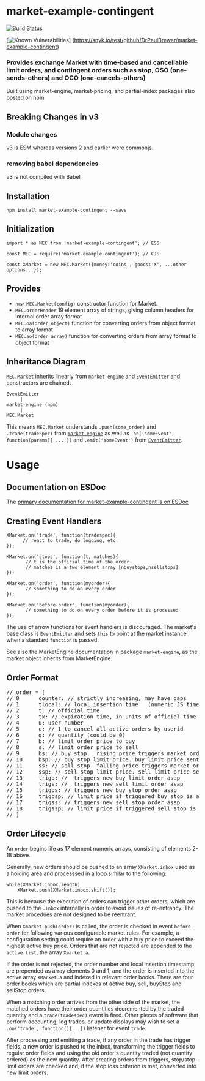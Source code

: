 # market-example-contingent

![Build Status](https://github.com/DrPaulBrewer/market-example-contingent/actions/workflows/node.js.yml/badge.svg)

[![Known Vulnerabilities](https://snyk.io/test/github/DrPaulBrewer/market-example-contingent/badge.svg)]
(https://snyk.io/test/github/DrPaulBrewer/market-example-contingent)



### Provides exchange Market with time-based and cancellable limit orders, and contingent orders such as stop, OSO (one-sends-others) and OCO (one-cancels-others)

Built using market-engine, market-pricing, and partial-index packages also posted on npm

## Breaking Changes in v3

### Module changes
v3 is ESM whereas versions 2 and earlier were commonjs.

### removing babel dependencies
v3 is not compiled with Babel

## Installation

    npm install market-example-contingent --save

## Initialization

    import * as MEC from 'market-example-contingent'; // ES6

    const MEC = require('market-example-contingent'); // CJS

    const XMarket = new MEC.Market({money:'coins', goods:'X', ...other options...});

## Provides
* `new MEC.Market(config)` constructor function for Market.  
* `MEC.orderHeader` 19 element array of strings, giving column headers for internal order array format
* `MEC.oa(order_object)` function for converting orders from object format to array format
* `MEC.ao(order_array)` function for converting orders from array format to object format

## Inheritance Diagram

`MEC.Market` inherits linearly from `market-engine` and `EventEmitter` and constructors are chained.

```
EventEmitter
     |
market-engine (npm)
     |
MEC.Market
```

This means `MEC.Market` understands `.push(some_order)` and `.trade(tradeSpec)` from
[`market-engine`](https://www.npmjs.com/package/market-engine)
as well as `.on('someEvent', function(params){ ... })` and `.emit('someEvent')` from
[`EventEmitter`](https://nodejs.org/dist/latest-v4.x/docs/api/events.html).

# Usage

## Documentation on ESDoc

The [primary documentation for market-example-contingent is on ESDoc](https://doc.esdoc.org/github.com/DrPaulBrewer/market-example-contingent/)

## Creating Event Handlers

    XMarket.on('trade', function(tradespec){
          // react to trade, do logging, etc.
    });

    XMarket.on('stops', function(t, matches){
           // t is the official time of the order
           // matches is a two element array [nbuystops,nsellstops]
    });

    XMarket.on('order', function(myorder){
           // something to do on every order
    });

    XMarket.on('before-order', function(myorder){
           // something to do on every order before it is processed
    });

The use of arrow functions for event handlers is discouraged.  The market's base class is `EventEmitter` and sets `this` to point at the market instance
when a standard `function` is passed.  

See also the MarketEngine documentation in package `market-engine`, as the market object inherits from MarketEngine.

## Order Format

<pre>
// order = [
// 0      counter: // strictly increasing, may have gaps
// 1      tlocal: // local insertion time   (numeric JS timestamp)
// 2      t: // official time
// 3      tx: // expiration time, in units of official time
// 4      u: user number
// 5      c: // 1 to cancel all active orders by userid
// 6      q: // quantity (could be 0)
// 7      b: // limit order price to buy
// 8      s: // limit order price to sell
// 9      bs: // buy stop.  rising price triggers market order to buy (numeric)
// 10     bsp: // buy stop limit price. buy limit price sent when trade price is greater than or equal to stop
// 11     ss: // sell stop. falling price triggers market order to sell (numeric)
// 12     ssp: // sell stop limit price. sell limit price sent when trade price is less than or equal to stop
// 13     trigb: //  triggers new buy limit order asap
// 14     trigs: //  triggers new sell limit order asap
// 15     trigbs: // triggers new buy stop order asap
// 16     trigbsp: // limit price if triggered buy stop is activated
// 17     trigss: // triggers new sell stop order asap
// 18     trigssp: // limit price if triggered sell stop is activated
// ]
</pre>

## Order Lifecycle

An `order` begins life as 17 element numeric arrays, consisting of elements 2-18 above.

Generally, new orders should be pushed to an array `XMarket.inbox` used as a holding area and processsed in a loop similar to the following:

    while(XMarket.inbox.length)
        XMarket.push(XMarket.inbox.shift());

This is because the execution of orders can trigger other orders, which are pushed to the `.inbox` internally in order
to avoid issues of re-entrancy.  The market procedues are not designed to be reentrant.

When `Xmarket.push(order)` is called, the order is checked in event `before-order` for following various
configurable market rules.  For example, a configuration setting could require an order with a buy price to exceed
the highest active buy price.  Orders that are not rejected are appended to the `active list`, the array `Xmarket.a`.

If the order is not rejected, the order number and local insertion timestamp are prepended as array elements 0 and 1,
and the order is inserted into the active array `XMarket.a` and indexed in relevant order books. There are four order books
which are partial indexes of active buy, sell, buyStop and sellStop orders.

When a matching order arrives from the other side of the market, the matched orders have their order quantities
decremented by the traded quantity and a `trade(tradespec)` event is fired. Other pieces of software that perform
accounting, log trades, or update displays may wish to set a `.on('trade', function(){...})` listener for event `trade`.

After processing and emitting a trade, if any order in the trade has trigger fields, a new order is pushed to the
inbox, transforming the trigger fields to regular order fields and using the old order's quantity traded (not quantity
ordered) as the new quantity.  After creating orders from triggers, stop/stop-limit orders are checked and, if the
stop loss criterion is met, converted into new limit orders.
